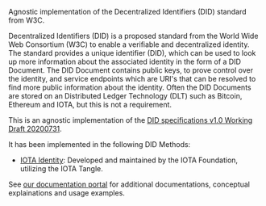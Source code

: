 Agnostic implementation of the Decentralized Identifiers (DID) standard from W3C.

Decentralized Identifiers (DID) is a proposed standard from the World Wide Web Consortium (W3C) to enable a
verifiable and decentralized identity. The standard provides a unique identifier (DID), which can be used to look up
more information about the associated identity in the form of a DID Document. The DID Document contains public keys,
to prove control over the identity, and service endpoints which are URI's that can be resolved to find more public
information about the identity. Often the DID Documents are stored on an Distributed Ledger Technology (DLT) such as
Bitcoin, Ethereum and IOTA, but this is not a requirement.

This is an agnostic implementation of the [DID specifications v1.0 Working Draft 20200731](https://www.w3.org/TR/2020/WD-did-core-20200731/).

It has been implemented in the following DID Methods:

- [IOTA Identity](https://github.com/iotaledger/identity.rs/tree/dev/identity-iota): Developed and maintained by the
  IOTA Foundation, utilizing the IOTA Tangle.

See [our documentation portal](https://wiki.iota.org/identity.rs/introduction) for additional documentations, conceptual explainations and usage examples.

